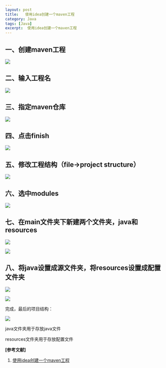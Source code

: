 ```yaml
---
layout: post
title:   使用idea创建一个maven工程 
category: Java
tags: [Java]
excerpt:  使用idea创建一个maven工程
---
```


## 一、创建maven工程 ##

![](http://www.nangongyibin.com/assets/images/Java/31.png)

## 二、输入工程名 ##

![](http://www.nangongyibin.com/assets/images/Java/32.png)

## 三、指定maven仓库 ##

![](http://www.nangongyibin.com/assets/images/Java/33.png)

## 四、点击finish ##

![](http://www.nangongyibin.com/assets/images/Java/34.png)

## 五、修改工程结构（file->project structure） ##

![](http://www.nangongyibin.com/assets/images/Java/35.png)

## 六、选中modules ##

![](http://www.nangongyibin.com/assets/images/Java/36.png)

## 七、在main文件夹下新建两个文件夹，java和resources ##

![](http://www.nangongyibin.com/assets/images/Java/37.png)

![](http://www.nangongyibin.com/assets/images/Java/38.png)

## 八、将java设置成源文件夹，将resources设置成配置文件夹 ##

![](http://www.nangongyibin.com/assets/images/Java/39.png)

![](http://www.nangongyibin.com/assets/images/Java/40.png)

完成，最后的项目结构：

![](http://www.nangongyibin.com/assets/images/Java/41.png)

java文件夹用于存放java文件

resources文件夹用于存放配置文件

**[参考文献]**

1. [使用idea创建一个maven工程](https://www.cnblogs.com/javafucker/p/9777377.html "使用idea创建一个maven工程")



